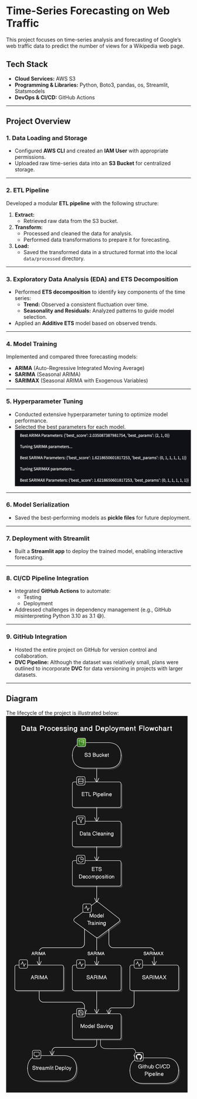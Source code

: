 # **Time-Series Forecasting on Web Traffic**

This project focuses on time-series analysis and forecasting of Google’s web traffic data to predict the number of views for a Wikipedia web page.  

## **Tech Stack**
- **Cloud Services:** AWS S3  
- **Programming & Libraries:** Python, Boto3, pandas, os, Streamlit, Statsmodels  
- **DevOps & CI/CD:** GitHub Actions  

---

## **Project Overview**

### **1. Data Loading and Storage**
- Configured **AWS CLI** and created an **IAM User** with appropriate permissions.  
- Uploaded raw time-series data into an **S3 Bucket** for centralized storage.  

---

### **2. ETL Pipeline**
Developed a modular **ETL pipeline** with the following structure:  
1. **Extract:**  
   - Retrieved raw data from the S3 bucket.  
2. **Transform:**  
   - Processed and cleaned the data for analysis.  
   - Performed data transformations to prepare it for forecasting.  
3. **Load:**  
   - Saved the transformed data in a structured format into the local `data/processed` directory.  

---

### **3. Exploratory Data Analysis (EDA) and ETS Decomposition**
- Performed **ETS decomposition** to identify key components of the time series:  
  - **Trend:** Observed a consistent fluctuation over time.  
  - **Seasonality and Residuals:** Analyzed patterns to guide model selection.  
- Applied an **Additive ETS** model based on observed trends.

---

### **4. Model Training**
Implemented and compared three forecasting models:  
- **ARIMA** (Auto-Regressive Integrated Moving Average)  
- **SARIMA** (Seasonal ARIMA)  
- **SARIMAX** (Seasonal ARIMA with Exogenous Variables)  

---

### **5. Hyperparameter Tuning**
- Conducted extensive hyperparameter tuning to optimize model performance.  
- Selected the best parameters for each model.  
![Hyperparameters](./images/hyperparameter.png)  

---

### **6. Model Serialization**
- Saved the best-performing models as **pickle files** for future deployment.  

---

### **7. Deployment with Streamlit**
- Built a **Streamlit app** to deploy the trained model, enabling interactive forecasting.

---

### **8. CI/CD Pipeline Integration**
- Integrated **GitHub Actions** to automate:  
  - Testing  
  - Deployment  
- Addressed challenges in dependency management (e.g., GitHub misinterpreting Python 3.10 as 3.1 😅).  

---

### **9. GitHub Integration**
- Hosted the entire project on GitHub for version control and collaboration.  
- **DVC Pipeline:** Although the dataset was relatively small, plans were outlined to incorporate **DVC** for data versioning in projects with larger datasets.  

---

## **Diagram**
The lifecycle of the project is illustrated below:  
![Project Structure](./images/diagram-export-1-11-2025-12_14_22-PM.png)  
